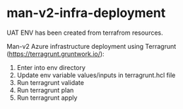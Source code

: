 # man-v2-infra-deployment

UAT ENV has been created from terrafrom resources.

Man-v2 Azure infrastructure deployment using Terragrunt (https://terragrunt.gruntwork.io/):
1. Enter into env directory
2. Update env variable values/inputs in terragrunt.hcl file
2. Run terragrunt validate
3. Run terragrunt plan
4. Run terragrunt apply
